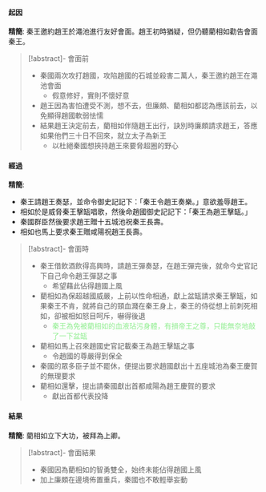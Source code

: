 #### 起因
**精簡**: 秦王邀約趙王於澠池進行友好會面。趙王初時猶疑，但仍聽藺相如勸告會面秦王。

> [!abstract]- 會面前
> - 秦國兩次攻打趙國，攻陷趙國的石城並殺害二萬人，秦王邀約趙王在澠池會面
> 	- 假意修好，實則不懷好意
> - 趙王因為害怕遭受不測，想不去，但廉頗、藺相如都認為應該前去，以免顯得趙國軟弱怯懦
> - 結果趙王決定前去，藺相如伴隨趙王出行，訣別時廉頗請求趙王，答應如果他們三十日不回來，就立太子為新王
> 	- 以杜絕秦國想挾持趙王來要脅超圈的野心

#### 經過
**精簡**:
- 秦王請趙王奏瑟，並命令御史記記下：「秦王令趙王奏樂。」意欲羞辱趙王。
- 相如於是威脅秦王擊缻唱歌，然後命趙國御史記記下：「秦王為趙王擊缻。」
- 秦國群臣然後要求趙王贈十五城池祝秦王長壽。
- 相如也馬上要求秦王贈咸陽祝趙王長壽。

> [!abstract]- 會面時
> - 秦王借飲酒飲得高興時，請趙王彈奏瑟，在趙王彈完後，就命今史官記下自己命令趙王彈瑟之事
> 	- 希望藉此佔得趙國上風
> - 藺相如為保超越國威嚴，上前以性命相通，獻上盆缻請求秦王擊缻，如果秦王不肯，就將自己的頸血濺在秦王身上，秦王的侍從想上前刺死相如，卻被相如怒目呵斥，嚇得後退
> 	- <span style="color: lightgreen">秦王為免被藺相如的血液玷污身體，有損帝王之尊，只能無奈地敲了一下盆缻</span>
> - 藺相如馬上召來趙國史官記載秦王為趙王擊缻之事
> 	- 令趙國的尊嚴得到保全
> - 秦國的眾多臣子並不罷休，便提出要求趙國獻出十五座城池為秦王慶賀的無理要求
> - 藺相如還擊，提出請秦國獻出首都咸陽為趙王慶賀的要求
> 	- 獻出首都代表投降

#### 結果
**精簡**: 藺相如立下大功，被拜為上卿。

> [!abstract]- 會面結果
> - 秦國因為藺相如的智勇雙全，始终未能佔得趙國上風
> - 加上廉頗在邊境佈置重兵，秦國也不敢輕舉妄動

